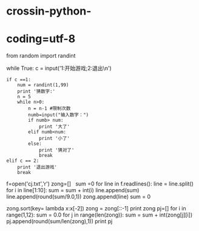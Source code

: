 # crossin-python-
# coding=utf-8
from random import randint

while True:
    c = input('1:开始游戏;2:退出\n')

    if c ==1:
        num = randint(1,99)
        print '猜数字:'
        n = 5
        while n>0:
            n = n-1 #限制次数
            numb=input("输入数字：")
            if numb> num:
                print '大了'
            elif numb<num:
                print '小了'
            else:
                print '猜对了'
                break
    elif c == 2:
        print '退出游戏'
        break


f=open('cj.txt','r')
zong=[]  
sum =0
for line in f.readlines():
    line = line.split()
    for i in line[1:10]:
        sum = sum + int(i)
    line.append(sum)
    line.append(round(sum/9.0,1))
    zong.append(line)
    sum = 0

zong.sort(key= lambda x:x[-2])
zong = zong[::-1]
print zong
pj=[]
for i in range(1,12):
    sum = 0.0
    for j in range(len(zong)):
        sum = sum + int(zong[j][i])
    pj.append(round(sum/len(zong),1))
print pj
